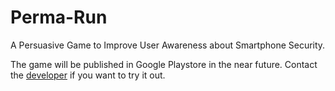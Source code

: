 # Perma-Run
 A Persuasive Game to Improve User Awareness about Smartphone Security.

The game will be published in Google Playstore in the near future.
Contact the <a href="https://anirudh-ganesh.web.app/">developer</a> if you want to try it out.
